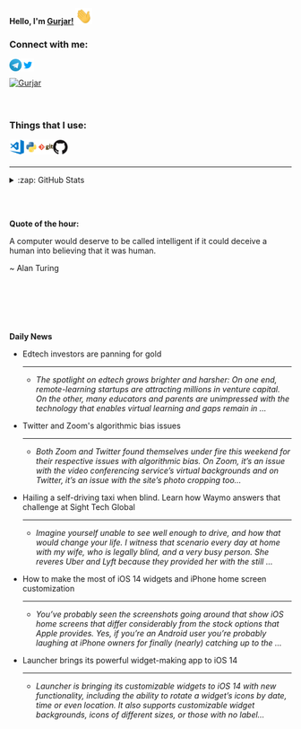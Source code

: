 #### Hello, I'm [Gurjar!](https://GurjarKing.github.io) <img src="https://raw.githubusercontent.com/ABSphreak/ABSphreak/master/gifs/Hi.gif" width="30px"></h2>


### Connect with me:

[<img align="left" alt="Gurjar | Telegram" width="22px" src="https://raw.githubusercontent.com/github/explore/80688e429a7d4ef2fca1e82350fe8e3517d3494d/topics/telegram/telegram.png" />][Telegram]
[<img align="left" alt="Gurjar | Twitter" width="22px" src="https://raw.githubusercontent.com/github/explore/80688e429a7d4ef2fca1e82350fe8e3517d3494d/topics/twitter/twitter.png" />][Twitter]
<br >
<br >
<a href="https://github.com/GurjarKing"><img src="https://komarev.com/ghpvc/?username=GurjarKing" alt="Gurjar" /></a> <br />
<br />
<br />
<!-- <br >

![](https://visitor-badge.glitch.me/badge?page_id=GurjarKing)

<br /> -->

### Things that I use:

[<img align="left" alt="Visual Studio Code" width="26px" src="https://raw.githubusercontent.com/github/explore/80688e429a7d4ef2fca1e82350fe8e3517d3494d/topics/visual-studio-code/visual-studio-code.png" />][VSCode]
[<img align="left" alt="Python" width="26px" src="https://raw.githubusercontent.com/github/explore/80688e429a7d4ef2fca1e82350fe8e3517d3494d/topics/python/python.png" />][Python]
[<img align="left" alt="Git" width="26px" src="https://raw.githubusercontent.com/github/explore/80688e429a7d4ef2fca1e82350fe8e3517d3494d/topics/git/git.png" />][Git]
[<img align="left" alt="GitHub" width="26px" src="https://raw.githubusercontent.com/github/explore/78df643247d429f6cc873026c0622819ad797942/topics/github/github.png" />][Github]

<br />
<br />

---
<details>
  <summary>:zap: GitHub Stats</summary>

<img align="left" alt="Gurjar's Github Stats" src="https://github-readme-stats.vercel.app/api?username=GurjarKing&show_icons=true&hide_border=true&count_private=true&include_all_commit=true&theme=algolia" />

</details>

<!-- ### 🔔 My latest tweet
<a href="https://twitter.com/Gurjar_King43" target="_blank">
	<img src="https://github.com/GurjarKing/GurjarKing/raw/master/tweet.png" width="70%" align="center" alt="Click to view on Twitter" title="My latest tweet, as an image"/>
</a> -->
<br>

<pre>

</pre>

**Quote of the hour:**

A computer would deserve to be called intelligent if it could deceive a human into believing that it was human.

~ Alan Turing
<pre>

</pre>
<br>
<pre>


</pre>
<strong>Daily News</strong>
  
  - Edtech investors are panning for gold
     <hr/>
     
      - *The spotlight on edtech grows brighter and harsher: On one end, remote-learning startups are attracting millions in venture capital. On the other, many educators and parents are unimpressed with the technology that enables virtual learning and gaps remain in …*
     
  - Twitter and Zoom's algorithmic bias issues
      <hr/>
      
      - *Both Zoom and Twitter found themselves under fire this weekend for their respective issues with algorithmic bias. On Zoom, it’s an issue with the video conferencing service’s virtual backgrounds and on Twitter, it’s an issue with the site’s photo cropping too…*
      
  - Hailing a self-driving taxi when blind. Learn how Waymo answers that challenge at Sight Tech Global
      <hr/>
      
      - *Imagine yourself unable to see well enough to drive, and how that would change your life. I witness that scenario every day at home with my wife, who is legally blind, and a very busy person. She reveres Uber and Lyft because they provided her with the still …*
      
  - How to make the most of iOS 14 widgets and iPhone home screen customization
      <hr/>
      
      - *You’ve probably seen the screenshots going around that show iOS home screens that differ considerably from the stock options that Apple provides. Yes, if you’re an Android user you’re probably laughing at iPhone owners for finally (nearly) catching up to the …*
       
  - Launcher brings its powerful widget-making app to iOS 14
      <hr/>
       
       - *Launcher is bringing its customizable widgets to iOS 14 with new functionality, including the ability to rotate a widget’s icons by date, time or even location. It also supports customizable widget backgrounds, icons of different sizes, or those with no label…*
      

<br />

[VSCode]: https://code.visualstudio.com/
[Python]: https://www.python.org/
[Git]: https://git-scm.com/
[Github]: https://github.com/
[Telegram]: https://t.me/Gurjar_King/
[Twitter]: https://twitter.com/Gurjar_King43/
